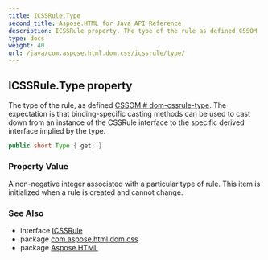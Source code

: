 ```yaml
---
title: ICSSRule.Type
second_title: Aspose.HTML for Java API Reference
description: ICSSRule property. The type of the rule as defined CSSOM  dom-cssrule-type. The expectation is that binding-specific casting methods can be used to cast down from an instance of the CSSRule interface to the specific derived interface implied by the type
type: docs
weight: 40
url: /java/com.aspose.html.dom.css/icssrule/type/
---
```

## ICSSRule.Type property

The type of the rule, as defined [CSSOM # dom-cssrule-type](https://drafts.csswg.org/cssom/#dom-cssrule-type). The expectation is that binding-specific casting methods can be used to cast down from an instance of the CSSRule interface to the specific derived interface implied by the type.

```java
public short Type { get; }
```

### Property Value

A non-negative integer associated with a particular type of rule. This item is initialized when a rule is created and cannot change.

### See Also

* interface [ICSSRule](../)
* package [com.aspose.html.dom.css](../../icssrule/)
* package [Aspose.HTML](../../../)

